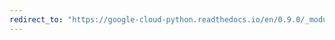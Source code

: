 ```yaml
---
redirect_to: "https://google-cloud-python.readthedocs.io/en/0.9.0/_modules/gcloud/dns/client.html"
---
```

